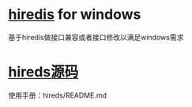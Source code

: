 # [hiredis](https://github.com/redis/hiredis) for windows

基于hiredis做接口兼容或者接口修改以满足windows需求

# [hireds源码](https://github.com/redis/hiredis)
使用手册：hireds/README.md

